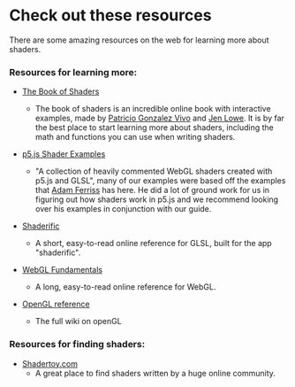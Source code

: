 # Check out these resources

There are some amazing resources on the web for learning more about shaders. 

### **Resources for learning more:**

* [The Book of Shaders](https://thebookofshaders.com)
  * The book of shaders is an incredible online book with interactive examples, made by [Patricio Gonzalez Vivo](http://patriciogonzalezvivo.com/) and [Jen Lowe](http://jenlowe.net/). It is by far the best place to start learning more about shaders, including the math and functions you can use when writing shaders.
  
* [p5.js Shader Examples](https://github.com/aferriss/p5jsShaderExamples)
  * "A collection of heavily commented WebGL shaders created with p5.js and GLSL", many of our examples were based off the examples that [Adam Ferriss](https://amf.fyi/) has here. He did a lot of ground work for us in figuring out how shaders work in p5.js and we recommend looking over his examples in conjunction with our guide.

* [Shaderific](http://www.shaderific.com/glsl)
  * A short, easy-to-read online reference for GLSL, built for the app "shaderific". 

* [WebGL Fundamentals](https://webglfundamentals.org/)
  * A long, easy-to-read online reference for WebGL.

* [OpenGL reference](https://www.khronos.org/opengl/wiki/Main_Page)
  * The full wiki on openGL


### **Resources for finding shaders:**

* [Shadertoy.com](https://www.shadertoy.com/)
  * A great place to find shaders written by a huge online community.

